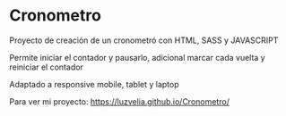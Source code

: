
# Cronometro 

Proyecto de creación de un cronometró con HTML, SASS y JAVASCRIPT

Permite iniciar el contador y pausarlo, adicional marcar cada vuelta y reiniciar el contador

Adaptado a responsive mobile, tablet y laptop


Para ver mi proyecto: https://luzvelia.github.io/Cronometro/
